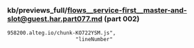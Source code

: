 ### kb/previews_full/flows__service-first__master-and-slot@guest.har.part077.md (part 002)

```md
958200.alteg.io/chunk-KO722YSM.js",
                      "lineNumber"
```

```
